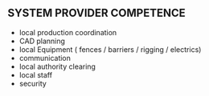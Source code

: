 ## SYSTEM PROVIDER COMPETENCE

+ local production coordination
+ CAD planning 
+ local Equipment ( fences /  barriers / rigging / electrics) 
+ communication
+ local authority clearing
+ local staff
+ security
